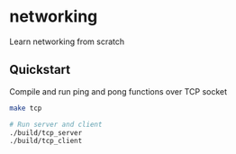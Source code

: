 # networking
Learn networking from scratch


## Quickstart

Compile and run ping and pong functions over TCP socket
```sh
make tcp

# Run server and client
./build/tcp_server
./build/tcp_client
```
